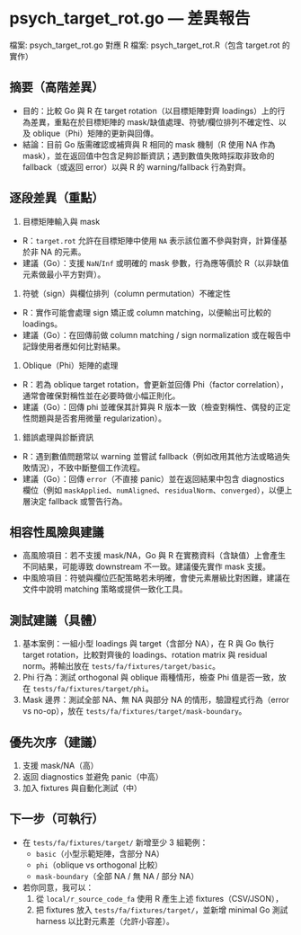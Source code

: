 # psych_target_rot.go — 差異報告

檔案: psych_target_rot.go
對應 R 檔案: psych_target_rot.R（包含 target.rot 的實作）

## 摘要（高階差異）

- 目的：比較 Go 與 R 在 target rotation（以目標矩陣對齊 loadings）上的行為差異，重點在於目標矩陣的 mask/缺值處理、符號/欄位排列不確定性、以及 oblique（Phi）矩陣的更新與回傳。
- 結論：目前 Go 版需確認或補齊與 R 相同的 mask 機制（R 使用 NA 作為 mask），並在返回值中包含足夠診斷資訊；遇到數值失敗時採取非致命的 fallback（或返回 error）以與 R 的 warning/fallback 行為對齊。

## 逐段差異（重點）

1. 目標矩陣輸入與 mask

- R：`target.rot` 允許在目標矩陣中使用 `NA` 表示該位置不參與對齊，計算僅基於非 NA 的元素。
- 建議（Go）：支援 `NaN`/`Inf` 或明確的 mask 參數，行為應等價於 R（以非缺值元素做最小平方對齊）。

1. 符號（sign）與欄位排列（column permutation）不確定性

- R：實作可能會處理 sign 矯正或 column matching，以便輸出可比較的 loadings。
- 建議（Go）：在回傳前做 column matching / sign normalization 或在報告中記錄使用者應如何比對結果。

1. Oblique（Phi）矩陣的處理

- R：若為 oblique target rotation，會更新並回傳 Phi（factor correlation），通常會確保對稱性並在必要時做小幅正則化。
- 建議（Go）：回傳 phi 並確保其計算與 R 版本一致（檢查對稱性、偶發的正定性問題與是否套用微量 regularization）。

1. 錯誤處理與診斷資訊

- R：遇到數值問題常以 warning 並嘗試 fallback（例如改用其他方法或略過失敗情況），不致中斷整個工作流程。
- 建議（Go）：回傳 `error`（不直接 panic）並在返回結果中包含 diagnostics 欄位（例如 `maskApplied`、`numAligned`、`residualNorm`、`converged`），以便上層決定 fallback 或警告行為。

## 相容性風險與建議

- 高風險項目：若不支援 mask/NA，Go 與 R 在實務資料（含缺值）上會產生不同結果，可能導致 downstream 不一致。建議優先實作 mask 支援。
- 中風險項目：符號與欄位匹配策略若未明確，會使元素層級比對困難，建議在文件中說明 matching 策略或提供一致化工具。

## 測試建議（具體）

1. 基本案例：一組小型 loadings 與 target（含部分 NA），在 R 與 Go 執行 target rotation，比較對齊後的 loadings、rotation matrix 與 residual norm。將輸出放在 `tests/fa/fixtures/target/basic`。
2. Phi 行為：測試 orthogonal 與 oblique 兩種情形，檢查 Phi 值是否一致，放在 `tests/fa/fixtures/target/phi`。
3. Mask 邊界：測試全部 NA、無 NA 與部分 NA 的情形，驗證程式行為（error vs no-op），放在 `tests/fa/fixtures/target/mask-boundary`。

## 優先次序（建議）

1. 支援 mask/NA（高）
2. 返回 diagnostics 並避免 panic（中高）
3. 加入 fixtures 與自動化測試（中）

## 下一步（可執行）

- 在 `tests/fa/fixtures/target/` 新增至少 3 組範例：
  - `basic`（小型示範矩陣，含部分 NA）
  - `phi`（oblique vs orthogonal 比較）
  - `mask-boundary`（全部 NA / 無 NA / 部分 NA）
- 若你同意，我可以：
  1) 從 `local/r_source_code_fa` 使用 R 產生上述 fixtures（CSV/JSON），
  2) 把 fixtures 放入 `tests/fa/fixtures/target/`，並新增 minimal Go 測試 harness 以比對元素差（允許小容差）。
